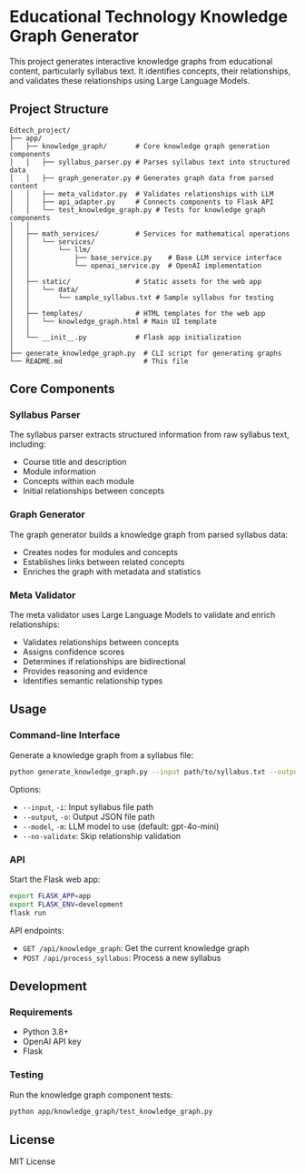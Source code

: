 # Educational Technology Knowledge Graph Generator

This project generates interactive knowledge graphs from educational content, particularly syllabus text. It identifies concepts, their relationships, and validates these relationships using Large Language Models.

## Project Structure

```
Edtech_project/
├── app/
│   ├── knowledge_graph/       # Core knowledge graph generation components
│   │   ├── syllabus_parser.py # Parses syllabus text into structured data
│   │   ├── graph_generator.py # Generates graph data from parsed content
│   │   ├── meta_validator.py  # Validates relationships with LLM
│   │   ├── api_adapter.py     # Connects components to Flask API
│   │   └── test_knowledge_graph.py # Tests for knowledge graph components
│   │
│   ├── math_services/         # Services for mathematical operations
│   │   └── services/
│   │       └── llm/
│   │           ├── base_service.py    # Base LLM service interface
│   │           └── openai_service.py  # OpenAI implementation
│   │
│   ├── static/                # Static assets for the web app
│   │   └── data/
│   │       └── sample_syllabus.txt # Sample syllabus for testing
│   │
│   ├── templates/             # HTML templates for the web app
│   │   └── knowledge_graph.html # Main UI template
│   │
│   └── __init__.py            # Flask app initialization
│
├── generate_knowledge_graph.py  # CLI script for generating graphs
└── README.md                    # This file
```

## Core Components

### Syllabus Parser

The syllabus parser extracts structured information from raw syllabus text, including:
- Course title and description
- Module information
- Concepts within each module
- Initial relationships between concepts

### Graph Generator

The graph generator builds a knowledge graph from parsed syllabus data:
- Creates nodes for modules and concepts
- Establishes links between related concepts
- Enriches the graph with metadata and statistics

### Meta Validator

The meta validator uses Large Language Models to validate and enrich relationships:
- Validates relationships between concepts
- Assigns confidence scores
- Determines if relationships are bidirectional
- Provides reasoning and evidence
- Identifies semantic relationship types

## Usage

### Command-line Interface

Generate a knowledge graph from a syllabus file:

```bash
python generate_knowledge_graph.py --input path/to/syllabus.txt --output output_graph.json
```

Options:
- `--input`, `-i`: Input syllabus file path
- `--output`, `-o`: Output JSON file path
- `--model`, `-m`: LLM model to use (default: gpt-4o-mini)
- `--no-validate`: Skip relationship validation

### API

Start the Flask web app:

```bash
export FLASK_APP=app
export FLASK_ENV=development
flask run
```

API endpoints:
- `GET /api/knowledge_graph`: Get the current knowledge graph
- `POST /api/process_syllabus`: Process a new syllabus

## Development

### Requirements

- Python 3.8+
- OpenAI API key
- Flask

### Testing

Run the knowledge graph component tests:

```bash
python app/knowledge_graph/test_knowledge_graph.py
```

## License

MIT License
